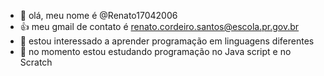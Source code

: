 - 👋 olá, meu nome é @Renato17042006
- 👍 meu gmail de contato é renato.cordeiro.santos@escola.pr.gov.br
- 👀 estou interessado a aprender programação em linguagens diferentes
- 🌱 no momento estou estudando programação no Java script e no Scratch


<!---
Renato17042006/Renato17042006 is a ✨ special ✨ repository because its `README.md` (this file) appears on your GitHub profile.
You can click the Preview link to take a look at your changes.
--->
